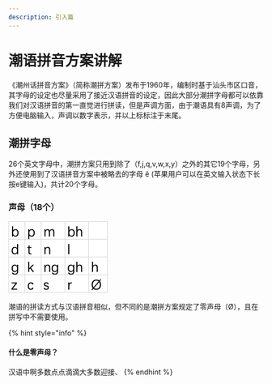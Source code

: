 ```yaml
---
description: 引入篇
---
```


# 潮语拼音方案讲解

《潮州话拼音方案》（简称潮拼方案）发布于1960年，编制时基于汕头市区口音，其字母的设定也尽量采用了接近汉语拼音的设定，因此大部分潮拼字母都可以依靠我们对汉语拼音的第一直觉进行拼读，但是声调方面，由于潮语具有8声调，为了方便电脑输入，声调以数字表示，并以上标标注于末尾。

## 潮拼字母

26个英文字母中，潮拼方案只用到除了（f,j,q,v,w,x,y）之外的其它19个字母，另外还使用到了汉语拼音方案中被略去的字母 ê (苹果用户可以在英文输入状态下长按e键输入)，共计20个字母。

### 声母（18个）

![](<../.gitbook/assets/image (3).png>)

潮语的拼读方式与汉语拼音相似，但不同的是潮拼方案规定了零声母（Ø），且在拼写中不需要使用。

{% hint style="info" %}
#### 什么是零声母？

汉语中啊多数点点滴滴大多数迎接、
{% endhint %}
